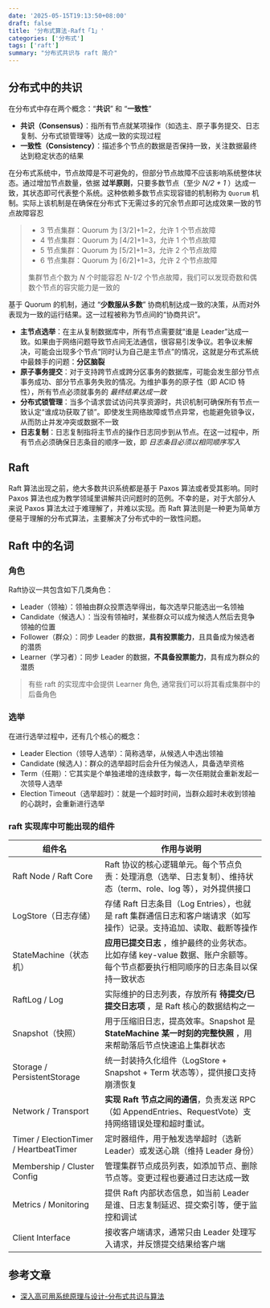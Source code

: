 ```yaml
---
date: '2025-05-15T19:13:50+08:00'
draft: false
title: '分布式算法-Raft「1」'
categories: ['分布式']
tags: ['raft'] 
summary: "分布式共识与 raft 简介"
---
```


## 分布式中的共识

在分布式中存在两个概念：“**共识**” 和 “**一致性**”
* **共识（Consensus）**：指所有节点就某项操作（如选主、原子事务提交、日志复制、分布式锁管理等）达成一致的实现过程
* **一致性（Consistency）**：描述多个节点的数据是否保持一致，关注数据最终达到稳定状态的结果

在分布式系统中，节点故障是不可避免的，但部分节点故障不应该影响系统整体状态。通过增加节点数量，依据 **过半原则**，只要多数节点（至少 _N/2 + 1_ ）达成一致，其状态即可代表整个系统。这种依赖多数节点实现容错的机制称为 `Quorum` 机制。实际上该机制是在确保在分布式下无需过多的冗余节点即可达成效果一致的节点故障容忍
> * 3 节点集群：Quorum 为 ⌈3/2⌉+1=2，允许 1 个节点故障
> * 4 节点集群：Quorum 为 ⌈4/2⌉+1=3，允许 1 个节点故障
> * 5 节点集群：Quorum 为 ⌈5/2⌉+1=3，允许 2 个节点故障
> * 6 节点集群：Quorum 为 ⌈6/2⌉+1=3，允许 2 个节点故障
>
> 集群节点个数为 _N_ 个时能容忍 _N-1/2_ 个节点故障，我们可以发现奇数和偶数个节点的容灾能力是一致的

基于 Quorum 的机制，通过 “**少数服从多数**” 协商机制达成一致的决策，从而对外表现为一致的运行结果。这一过程被称为节点间的“协商共识”。
* **主节点选举**：在主从复制数据库中，所有节点需要就“谁是 Leader”达成一致。如果由于网络问题导致节点间无法通信，很容易引发争议。若争议未解决，可能会出现多个节点“同时认为自己是主节点”的情况，这就是分布式系统中最棘手的问题：**分区脑裂**
* **原子事务提交**：对于支持跨节点或跨分区事务的数据库，可能会发生部分节点事务成功、部分节点事务失败的情况。为维护事务的原子性（即 ACID 特性），所有节点必须就事务的 _最终结果达成一致_
* **分布式锁管理**：当多个请求尝试访问共享资源时，共识机制可确保所有节点一致认定“谁成功获取了锁”。即使发生网络故障或节点异常，也能避免锁争议，从而防止并发冲突或数据不一致
* **日志复制**：日志复制指将主节点的操作日志同步到从节点。在这一过程中，所有节点必须确保日志条目的顺序一致，即 _日志条目必须以相同顺序写入_

## Raft

Raft 算法出现之前，绝大多数共识系统都是基于 Paxos 算法或者受其影响。同时 Paxos 算法也成为教学领域里讲解共识问题时的范例。不幸的是，对于大部分人来说 Paxos 算法太过于难理解了，并难以实现。而 Raft 算法则是一种更为简单方便易于理解的分布式算法，主要解决了分布式中的一致性问题。

## Raft 中的名词

### 角色

Raft协议一共包含如下几类角色：
* Leader（领袖）：领袖由群众投票选举得出，每次选举只能选出一名领袖
* Candidate（候选人）：当没有领袖时，某些群众可以成为候选人然后去竞争领袖的位置
* Follower（群众）：同步 Leader 的数据，**具有投票能力**，且具备成为候选者的潜质
* Learner（学习者）：同步 Leader 的数据，**不具备投票能力**，具有成为群众的潜质

> 有些 raft 的实现库中会提供 Learner 角色, 通常我们可以将其看成集群中的后备角色

### 选举

在进行选举过程中，还有几个核心的概念：
* Leader Election（领导人选举）：简称选举，从候选人中选出领袖
* Candidate (候选人)：群众的选举超时后会升任为候选人，具备选举资格
* Term（任期）：它其实是个单独递增的连续数字，每一次任期就会重新发起一次领导人选举
* Election Timeout（选举超时）：就是一个超时时间，当群众超时未收到领袖的心跳时，会重新进行选举

### raft 实现库中可能出现的组件

| 组件名                          | 作用与说明                                                                 |
|---------------------------------|--------------------------------------------------------------------------|
| Raft Node / Raft Core           | Raft 协议的核心逻辑单元。每个节点负责：处理消息（选举、日志复制）、维持状态（term、role、log 等），对外提供接口 |
| LogStore（日志存储）            | 存储 Raft 日志条目（Log Entries），也就是 raft 集群通信日志和客户端请求（如写操作）记录。支持追加、读取、截断等操作 |
| StateMachine（状态机）          | **应用已提交日志** ，维护最终的业务状态。比如存储 key-value 数据、账户余额等。每个节点都要执行相同顺序的日志条目以保持一致状态 |
| RaftLog / Log                   | 实际维护的日志列表，存放所有 **待提交/已提交日志项** ，是 Raft 核心的数据结构之一 |
| Snapshot（快照）                | 用于压缩旧日志，提高效率。Snapshot 是 **StateMachine 某一时刻的完整快照** ，用来帮助落后节点快速追上集群状态 |
| Storage / PersistentStorage    | 统一封装持久化组件（LogStore + Snapshot + Term 状态等），提供接口支持崩溃恢复 |
| Network / Transport             | **实现 Raft 节点之间的通信**，负责发送 RPC（如 AppendEntries、RequestVote）支持网络错误处理和超时重试。 |
| Timer / ElectionTimer / HeartbeatTimer | 定时器组件，用于触发选举超时（选新 Leader）或发送心跳（维持 Leader 身份） |
| Membership / Cluster Config     | 管理集群节点成员列表，如添加节点、删除节点等。变更过程也要通过日志达成一致 |
| Metrics / Monitoring            | 提供 Raft 内部状态信息，如当前 Leader 是谁、日志复制延迟、提交索引等，便于监控和调试 |
| Client Interface                | 接收客户端请求，通常只由 Leader 处理写入请求，并反馈提交结果给客户端 |

## 参考文章

* [深入高可用系统原理与设计-分布式共识与算法](https://www.thebyte.com.cn/consensus/summary.html)